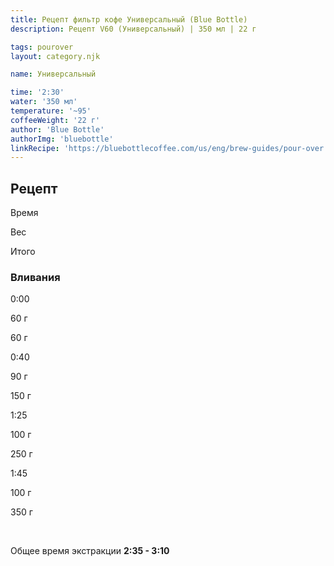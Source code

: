 ```yaml
---
title: Рецепт фильтр кофе Универсальный (Blue Bottle)
description: Рецепт V60 (Универсальный) | 350 мл | 22 г

tags: pourover
layout: category.njk

name: Универсальный

time: '2:30'
water: '350 мл'
temperature: '~95'
coffeeWeight: '22 г'
author: 'Blue Bottle'
authorImg: 'bluebottle'
linkRecipe: 'https://bluebottlecoffee.com/us/eng/brew-guides/pour-over'
---
```


## Рецепт


<div class="time-line">

Время

Вес

Итого

</div>

### Вливания

<div class="time-line">

0:00

60 г

60 г

</div>

<div class="time-line">

0:40

90 г

150 г

</div>

<div class="time-line">

1:25

100 г

250 г

</div>
<div class="time-line">

1:45

100 г

350 г

</div>
<br>

Общее время экстракции __2:35 - 3:10__

<br>


